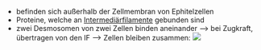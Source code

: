 - befinden sich außerhalb der Zellmembran von Ephitelzellen
- Proteine, welche an [Intermediärfilamente](StudyNotes/1.%20Semester/Zellbiologie/Rundgang%20durch%20die%20Zelle/Cytoskelett/Intermediärfilamente.md) gebunden sind 
- zwei Desmosomen von zwei Zellen binden aneinander --> bei Zugkraft, übertragen von den IF --> Zellen bleiben zusammen: ![](Pasted%20image%2020231117160827.png)
